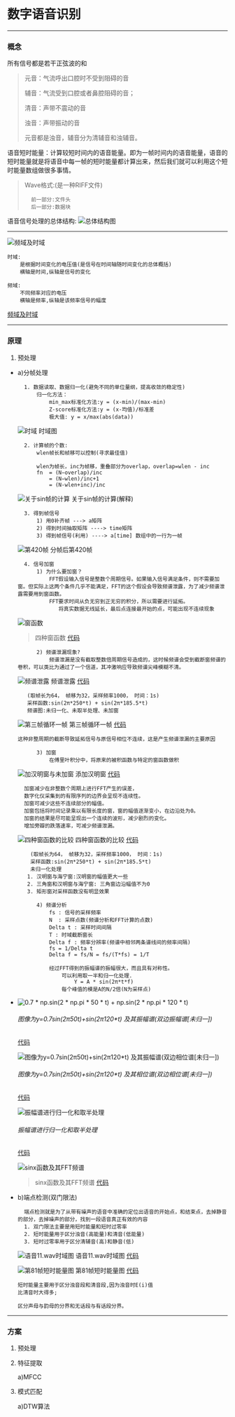 # 数字语音识别

---
### 概念
所有信号都是若干正弦波的和

> 元音：气流呼出口腔时不受到阻碍的音
>
> 辅音：气流受到口腔或者鼻腔阻碍的音；
>
> 清音：声带不震动的音
>
> 浊音：声带振动的音
>
> 元音都是浊音，辅音分为清辅音和浊辅音。

语音短时能量：计算较短时间内的语音能量。即为一帧时间内的语音能量，语音的短时能量就是将语音中每一帧的短时能量都计算出来，然后我们就可以利用这个短时能量数组做很多事情。

>Wave格式:(是一种RIFF文件)
>
>       前一部分:文件头
>       后一部分:数据块

语音信号处理的总体结构:
![总体结构图](./img/总体结构图.png)


----
![频域及时域](./img/频域及时域.jpg)
```
时域: 
    是根据时间变化的电压值(是信号在时间轴随时间变化的总体概括)
    横轴是时间,纵轴是信号的变化

频域: 
    不同频率对应的电压
    横轴是频率,纵轴是该频率信号的幅度
```
[频域及时域](https://blog.csdn.net/u010029439/article/details/103435651?utm_medium=distribute.pc_relevant.none-task-blog-baidujs_baidulandingword-0&spm=1001.2101.3001.4242)


----
### 原理
1. 预处理
-
    a)分帧处理
        
        1. 数据读取、数据归一化(避免不同的单位量纲，提高收敛的稳定性)
            归一化方法：
                min_max标准化方法:y = (x-min)/(max-min)
                Z-score标准化方法:y = (x-均值)/标准差
                极大值: y = x/max(abs(data))
                
    ![时域](./img/时域.png)
    时域图
              
        2. 计算帧的个数:
            wlen帧长和帧移可以控制(寻求最佳值)
        
            wlen为帧长，inc为帧移，重叠部分为overlap，overlap=wlen - inc
            fn  = (N−overlap)/inc
                = (N−wlen)/inc+1
                = (N-wlen+inc)/inc
    ![关于sin帧的计算](./img/sinx.png)
    关于sin帧的计算(解释)
            
        3. 得到帧信号
            1) 用0补齐帧 ---> a矩阵
            2) 得到时间抽取矩阵 ----> time矩阵
            3) 得到帧信号(利用) ----> a[time] 数组中的一行为一帧
    
    ![第420帧](./img/分帧后第420帧.png)
     分帧后第420帧
               
        4. 信号加窗
            1) 为什么要加窗？
                FFT假设输入信号是整数个周期信号。如果输入信号满足条件，则不需要加窗。但实际上这两个条件几乎不能满足，FFT的这个假设会导致频谱泄露，为了减少频谱泄露需要用到窗函数。
                FFT要求时间从负无穷到正无穷的积分，所以需要进行延拓。
                   将真实数据无线延长，最后点连接最开始的点，可能出现不连续现象
     
    ![窗函数](./img/窗函数.png)
    > 四种窗函数 
    [代码](../test2/5.py)       
     
            2) 频谱泄漏现象?
                频谱泄漏是没有截取整数倍周期信号造成的，这时候频谱会受到截断窗频谱的卷积，可以类比为通过了一个信道，其冲激响应导致频谱尖峰模糊不清。
     
     ![频谱泄露](./img/频谱泄露5.png)
     频谱泄露       [代码](../test2/频谱泄露.py)
     ```
        (取帧长为64， 帧移为32，采样频率1000， 时间：1s)
        采样函数:sin(2π*250*t) + sin(2π*185.5*t)
        频谱图:未归一化、未取半处理、未加窗
     ```
     
     ![第三帧循环一帧](./img/第三帧循环一帧.png)
     第三帧循环一帧      [代码](../test2/6.py)
     
     ```这种非整周期的截断导致延拓信号与原信号相位不连续，这是产生频谱泄漏的主要原因```
            
            3) 加窗
                在傅里叶积分中，将原来的被积函数与特定的窗函数做积
    
    ![加汉明窗与未加窗](./img/汉明窗.png)
    添加汉明窗   [代码](../test2/加窗处理.py)
    ```
      加窗减少在非整数个周期上进行FFT产生的误差，
      数字化仪采集到的有限序列的边界会呈现不连续性。
      加窗可减少这些不连续部分的幅值。 
      加窗包括将时间记录乘以有限长度的窗，窗的幅值逐渐变小，在边沿处为0。 
      加窗的结果是尽可能呈现出一个连续的波形，减少剧烈的变化。
      增加旁瓣的跌落速率，可减少频谱泄漏。
    ```
    
    ![四种窗函数的比较](./img/四种窗形比较.png)
    四种窗函数的比较   [代码](../test2/加窗处理2.py)
    ```
        (取帧长为64， 帧移为32，采样频率1000， 时间：1s)
        采样函数:sin(2π*250*t) + sin(2π*185.5*t)
        未归一化处理
       1. 汉明窗与海宁窗:汉明窗的幅值更大一些
       2. 三角窗和汉明窗与海宁窗: 三角窗边沿幅值不为0
       3. 矩形窗对采样函数没有明显效果
    ```
    
    
    
            4) 频谱分析
                fs : 信号的采样频率
                N  : 采样点数(频谱分析和FFT计算的点数)
                Delta t : 采样时间间隔
                T : 时域截断窗长
                Delta f : 频率分辨率(频谱中相邻两条谱线间的频率间隔)
                fs = 1/Delta t
                Delta f = fs/N = fs/(T*fs) = 1/T
                
                经过FFT得到的振幅谱的振幅很大，而且具有对称性。
                    可以利用取一半和归一化处理.
                        Y = A * sin(2π*t*f)
                    每个峰值的模是A的N/2倍(N为采样点)

-                
    ![0.7 * np.sin(2 * np.pi * 50 * t) + np.sin(2 * np.pi * 120 * t)](./img/函数振幅图.png)
    ###### 图像为y=0.7*sin(2π*50*t)+sin(2π*120*t) 及其振幅谱(双边振幅谱[未归一])
    [代码](../test2/频谱图.py)
    
    ![图像为y=0.7*sin(2π*50*t)+sin(2π*120*t) 及其振幅谱(双边相位谱[未归一])](./img/函数相位谱.png)
    ###### 图像为y=0.7*sin(2π*50*t)+sin(2π*120*t) 及其相位谱(双边相位谱[未归一])
    [代码](../test2/频谱图.py)
                                                                                                                                                                                                                                                                                                                                                                                                                                                                                                                                                                                                                                                                                                                                                                                                                                                                                                                                                                                                                                                                                                                                                                                                                                                                                                                                                                                                                                                                                                                                                                                                                          
    ![振幅谱进行归一化和取半处理](./img/归一化和取半处理.png)
    ###### 振幅谱进行归一化和取半处理
    [代码](../test2/频谱图.py)
    
    ![sinx函数及其FFT频谱](./img/sinx函数及其频谱.png)
    > sinx函数及其FFT频谱
    [代码](../test2/5.py)


-     
    b)端点检测(双门限法)
        
        端点检测就是为了从带有噪声的语音中准确的定位出语音的开始点，和结束点，去掉静音的部分，去掉噪声的部分，找到一段语音真正有效的内容
        1. 双门限法主要是用短时能量和短时过零率        
        2. 短时能量用于区分浊音(高能量)和清音(低能量)
        3. 短时过零率用于区分清辅音(高)和静音(低)
        
    ![语音11.wav时域图](./img/语音11的语音数据.png)
    语音11.wav时域图 [代码](../test2/帧数全图.py)
    
    ![第81帧短时能量图](./img/第81帧短时能量图.png)
    第81帧短时能量图 [代码](../test2/短时能量.py)
    
    ```
    短时能量主要用于区分浊音段和清音段,因为浊音时E(i)值
    比清音时大得多;
  
    区分声母与韵母的分界和无话段与有话段分界。
    
    ```
    
    
    
        
    
       
---
### 方案
1. 预处理
2. 特征提取

    a)MFCC
3. 模式匹配

    a)DTW算法        
        
        
        
        
        
        
        
        
        
        
        
        
        
        
        
